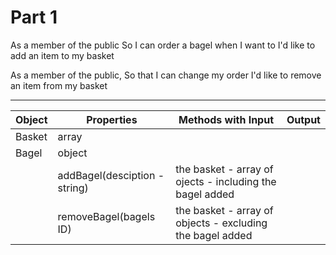 # Part 1

As a member of the public
So I can order a bagel when I want to
I'd like to add an item to my basket

As a member of the public,
So that I can change my order
I'd like to remove an item from my basket

------------------------------------------------------------------------------

Object  |   Properties  |   Methods with Input              |   Output
--------|---------------|-----------------------------------|---------------------------------
Basket  |   array       |                                   |
Bagel   |   object      |                                   |
                        |   addBagel(desciption - string)   |   the basket - array of ojects - including the bagel added
                        |   removeBagel(bagels ID)          |   the basket - array of objects - excluding the bagel added